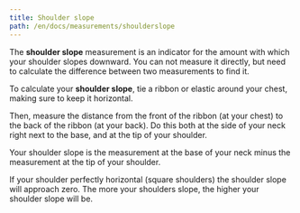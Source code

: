 ```yaml
---
title: Shoulder slope
path: /en/docs/measurements/shoulderslope
---
```


The **shoulder slope** measurement is an indicator for the amount with which your shoulder slopes downward. You can not measure it directly, but need to calculate the difference between two measurements to find it.

To calculate your **shoulder slope**, tie a ribbon or elastic around your chest, making sure to keep it horizontal.

Then, measure the distance from the front of the ribbon (at your chest) to the back of the ribbon (at your back). Do this both at the side of your neck right next to the base, and at the tip of your shoulder.

Your shoulder slope is the measurement at the base of your neck minus the measurement at the tip of your shoulder.

If your shoulder perfectly horizontal (square shoulders) the shoulder slope will approach zero. The more your shoulders slope, the higher your shoulder slope will be.